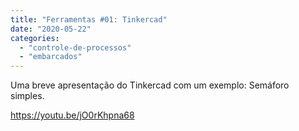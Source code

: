 ```yaml
---
title: "Ferramentas #01: Tinkercad"
date: "2020-05-22"
categories: 
  - "controle-de-processos"
  - "embarcados"
---
```


Uma breve apresentação do Tinkercad com um exemplo: Semáforo simples.

https://youtu.be/jO0rKhpna68
